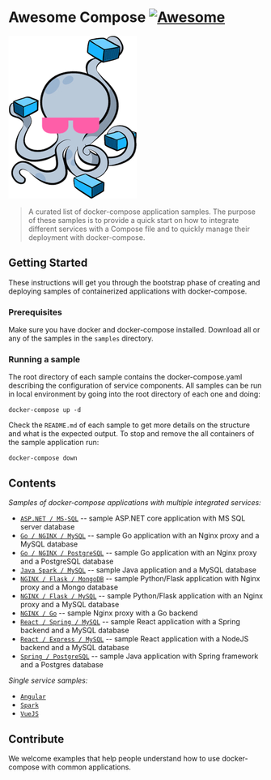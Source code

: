 # Awesome Compose [![Awesome](https://awesome.re/badge.svg)](https://awesome.re)

![logo](awesome-compose.jpg)

> A curated list of docker-compose application samples. 
The purpose of these samples is to provide a quick start on how to integrate different services with a Compose file and to quickly manage their deployment with docker-compose.


## Getting Started

These instructions will get you through the bootstrap phase of creating and deploying samples of containerized applications with docker-compose.


### Prerequisites

Make sure you have docker and docker-compose installed. Download all or any of the samples in the `samples` directory.

### Running a sample

The root directory of each sample contains the docker-compose.yaml describing the configuration of service components. All samples can be run in local environment by going into the root directory of each one and doing:
```
docker-compose up -d
```
Check the `README.md` of each sample to get more details on the structure and what is the expected output.
To stop and remove the all containers of the sample application run:
```
docker-compose down
```

## Contents

*Samples of docker-compose applications with multiple integrated services:*

- [`ASP.NET / MS-SQL`](samples/aspnet-mssql) -- sample ASP.NET core application with MS SQL server database
- [`Go / NGINX / MySQL`](samples/nginx-golang-mysql) -- sample Go application with an Nginx proxy and a MySQL database
- [`Go / NGINX / PostgreSQL`](samples/nginx-golang-postgres) -- sample Go application with an Nginx proxy and a PostgreSQL database
- [`Java Spark / MySQL`](samples/sparkjava-mysql) -- sample Java application and a MySQL database
- [`NGINX / Flask / MongoDB`](samples/nginx-flask-mongo) -- sample Python/Flask application with Nginx proxy and a Mongo database
- [`NGINX / Flask / MySQL`](samples/nginx-flask-mysql) -- sample Python/Flask application with an Nginx proxy and a MySQL database
- [`NGINX / Go`](samples/nginx-golang) -- sample Nginx proxy with a Go backend
- [`React / Spring / MySQL`](samples/react-java-mysql) -- sample React application with a Spring backend and a MySQL database
- [`React / Express / MySQL`](samples/react-express-mysql) -- sample React application with a NodeJS backend and a MySQL database
- [`Spring / PostgreSQL`](samples/spring-postgres) -- sample Java application with Spring framework and a Postgres database

*Single service samples:*
- [`Angular`](samples/angular)
- [`Spark`](samples/sparkjava)
- [`VueJS`](samples/vuejs)

## Contribute

We welcome examples that help people understand how to use docker-compose with common applications. 

